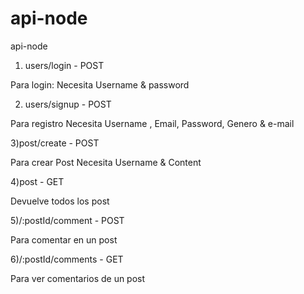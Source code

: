 # api-node
api-node

1) users/login - POST

Para login:
Necesita Username & password

2) users/signup - POST

Para registro
Necesita Username , Email, Password, Genero & e-mail

3)post/create - POST

Para crear Post
Necesita Username & Content

4)post - GET

Devuelve todos los post

5)/:postId/comment - POST

Para comentar en un post

6)/:postId/comments - GET

Para ver comentarios de un post